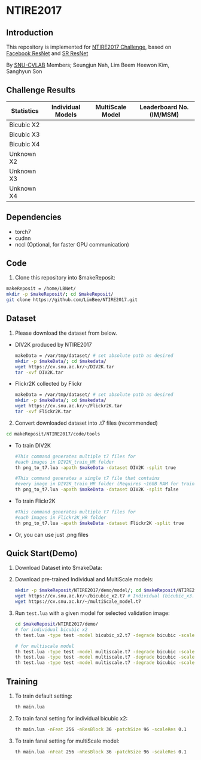 # NTIRE2017

## Introduction
This repository is implemented for [NTIRE2017 Challenge](http://www.vision.ee.ethz.ch/ntire17/), based on [Facebook ResNet](https://github.com/facebook/fb.resnet.torch) and [SR ResNet](https://arxiv.org/pdf/1609.04802.pdf)

By [SNU-CVLAB](http://cv.snu.ac.kr/?page_id=57) Members; Seungjun Nah, Lim Beem Heewon Kim, Sanghyun Son

## Challenge Results
Statistics | Individual Models| MultiScale Model| Leaderboard No.(IM/MSM) 
-- | -- | -- | --
Bicubic X2 |  |  | 
Bicubic X3 |  |  | 
Bicubic X4 |  |  | 
Unknown X2 |  |  | 
Unknown X3 |  |  | 
Unknown X4 |  |  | 

## Dependencies
* torch7
* cudnn
* nccl (Optional, for faster GPU communication)

## Code
1. Clone this repository into $makeReposit:
```bash
makeReposit = /home/LBNet/
mkdir -p $makeReposit/; cd $makeReposit/
git clone https://github.com/LimBee/NTIRE2017.git
```

## Dataset
1. Please download the dataset from below.
  * DIV2K produced by NTIRE2017
    ```bash
    makeData = /var/tmp/dataset/ # set absolute path as desired
    mkdir -p $makeData/; cd $makedata/
    wget https://cv.snu.ac.kr/~/DIV2K.tar
    tar -xvf DIV2K.tar
    ```
  * Flickr2K collected by Flickr
    ```bash
    makeData = /var/tmp/dataset/ # set absolute path as desired
    mkdir -p $makeData/; cd $makedata/
    wget https://cv.snu.ac.kr/~/Flickr2K.tar
    tar -xvf Flickr2K.tar
    ```
2. Convert downloaded dataset into .t7 files (recommended)
  ```bash
  cd makeReposit/NTIRE2017/code/tools
  ```
  * To train DIV2K
    ```bash
    #This command generates multiple t7 files for
    #each images in DIV2K_train_HR folder
    th png_to_t7.lua -apath $makeData -dataset DIV2K -split true
    ```
    ```bash
    #This command generates a single t7 file that contains
    #every image in DIV2K_train_HR folder (Requires ~16GB RAM for training)
    th png_to_t7.lua -apath $makeData -dataset DIV2K -split false
    ```
  * To train Flickr2K
    ```bash
    #This command generates multiple t7 files for
    #each images in Flickr2K_HR folder
    th png_to_t7.lua -apath $makeData -dataset Flickr2K -split true
    ```

* Or, you can use just .png files
## Quick Start(Demo)

1. Download Dataset into $makeData:


3. Download pre-trained Individual and MultiScale models:

   ```bash
   mkdir -p $makeReposit/NTIRE2017/demo/model/; cd $makeReposit/NTIRE2017/demo/model/
   wget https://cv.snu.ac.kr/~/bicubic_x2.t7 # Individual (bicubic_x3.t7 ~ unknown_x4.t7) 
   wget https://cv.snu.ac.kr/~/multiScale_model.t7
   ```

4. Run `test.lua` with a given model for selected validation image:

   ```bash
   cd $makeReposit/NTIRE2017/demo/
   # for individual bicubic x2
   th test.lua -type test -model bicubic_x2.t7 -degrade bicubic -scale 2 -nGPU 2 -selfEnsemble true -chopShave 10 -chopSize 16e4
   
   # for multiscale model
   th test.lua -type test -model multiscale.t7 -degrade bicubic -scale 2 -swap 1 -nGPU 2 -selfEnsemble true -chopShave 20 -chopSize 20e4 -dataDir ../../
   th test.lua -type test -model multiscale.t7 -degrade bicubic -scale 3 -swap 2 -nGPU 2 -selfEnsemble true -chopShave 20 -chopSize 24e4 -dataDir ../../
   th test.lua -type test -model multiscale.t7 -degrade bicubic -scale 4 -swap 3 -nGPU 2 -selfEnsemble true -chopShave 20 -chopSize 24e4 -dataDir ../../
   ```

## Training

1. To train default setting:

   ```bash
   th main.lua
   ```
   
2. To train fanal setting for individual bicubic x2:

   ```bash
   th main.lua -nFeat 256 -nResBlock 36 -patchSize 96 -scaleRes 0.1
   ```
3. To train fanal setting for multiScale model:

   ```bash
   th main.lua -nFeat 256 -nResBlock 36 -patchSize 96 -scaleRes 0.1
   ```
